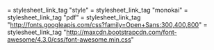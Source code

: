 = stylesheet_link_tag "style"
  = stylesheet_link_tag "monokai"
  = stylesheet_link_tag "pdf"
  = stylesheet_link_tag "http://fonts.googleapis.com/css?family=Open+Sans:300,400,800"
  = stylesheet_link_tag "http://maxcdn.bootstrapcdn.com/font-awesome/4.3.0/css/font-awesome.min.css"
  